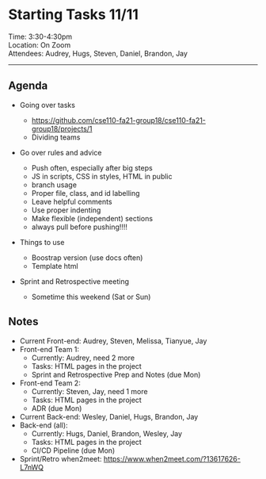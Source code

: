 # Starting Tasks 11/11 
Time: 3:30-4:30pm  
Location: On Zoom  
Attendees: Audrey, Hugs, Steven, Daniel, Brandon, Jay

---  

## Agenda
- Going over tasks
  - https://github.com/cse110-fa21-group18/cse110-fa21-group18/projects/1
  - Dividing teams
- Go over rules and advice
  - Push often, especially after big steps
  - JS in scripts, CSS in styles, HTML in public
  - branch usage
  - Proper file, class, and id labelling
  - Leave helpful comments
  - Use proper indenting
  - Make flexible (independent) sections
  - always pull before pushing!!!!

- Things to use
  - Boostrap version (use docs often)
  - Template html
- Sprint and Retrospective meeting
  - Sometime this weekend (Sat or Sun)

## Notes
- Current Front-end: Audrey, Steven, Melissa, Tianyue, Jay
- Front-end Team 1:
  - Currently: Audrey, need 2 more
  - Tasks: HTML pages in the project
  - Sprint and Retrospective Prep and Notes (due Mon)
- Front-end Team 2:
  - Currently: Steven, Jay, need 1 more
  - Tasks: HTML pages in the project
  - ADR (due Mon)
- Current Back-end: Wesley, Daniel, Hugs, Brandon, Jay
- Back-end (all):
  - Currently: Hugs, Daniel, Brandon, Wesley, Jay
  - Tasks: HTML pages in the project
  - CI/CD Pipeline (due Mon)
- Sprint/Retro when2meet: https://www.when2meet.com/?13617626-L7nWQ
